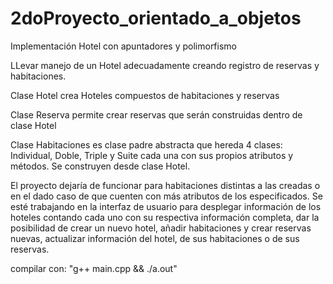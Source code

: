 # 2doProyecto_orientado_a_objetos
Implementación Hotel con apuntadores y polimorfismo

LLevar manejo de un Hotel adecuadamente creando registro de reservas y habitaciones.

Clase Hotel crea Hoteles compuestos de habitaciones y reservas

Clase Reserva permite crear reservas que serán construidas dentro de clase Hotel

Clase Habitaciones es clase padre abstracta que hereda 4 clases: Individual, Doble, Triple y Suite cada una con sus propios atributos y métodos. 
Se construyen desde clase Hotel.

El proyecto dejaría de funcionar para habitaciones distintas a las creadas o en el dado caso de que cuenten con más atributos de los especificados. Se esté trabajando en la interfaz de usuario para desplegar información de los hoteles contando cada uno con su respectiva información completa, dar la posibilidad de crear un nuevo hotel, añadir habitaciones y crear reservas nuevas, actualizar información del hotel, de sus habitaciones o de sus reservas. 

compilar con: "g++ main.cpp && ./a.out"
